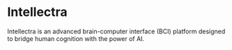 # Intellectra
Intellectra is an advanced brain-computer interface (BCI) platform designed to bridge human cognition with the power of AI.
